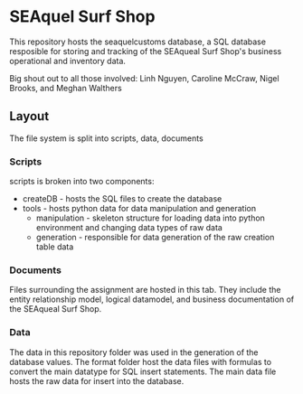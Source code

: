 # SEAquel Surf Shop

This repository hosts the seaquelcustoms database, a SQL database resposible for storing and tracking of the SEAqueal Surf Shop's business operational and inventory data. 

Big shout out to all those involved: Linh Nguyen, Caroline McCraw, Nigel Brooks, and Meghan Walthers

## Layout

The file system is split into scripts, data, documents

### Scripts

scripts is broken into two components:
* createDB - hosts the SQL files to create the database 
* tools - hosts python data for data manipulation and generation
  * manipulation - skeleton structure for loading data into python environment and changing data types of raw data
  * generation - responsible for data generation of the raw creation table data

### Documents

Files surrounding the assignment are hosted in this tab. They include the entity relationship model, logical datamodel, and business documentation of the SEAqueal Surf Shop. 


### Data

The data in this repository folder was used in the generation of the database values. The format folder host the data files with formulas to convert the main datatype for SQL insert statements. The main data file hosts the raw data for insert into the database. 
